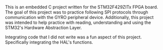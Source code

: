 This is an embedded C project written for the STM32F429ZITx FPGA board. The goal of this project was to practice following SPI protocols through communication with the GYRO peripheral device. 
Additionally, this project was intended to help practice with reading, understanding and using the STM32's Hardware Abstraction Layer.

Integrating code that I did not write was a fun aspect of this project. Specifically integrating the HAL's functions. 
